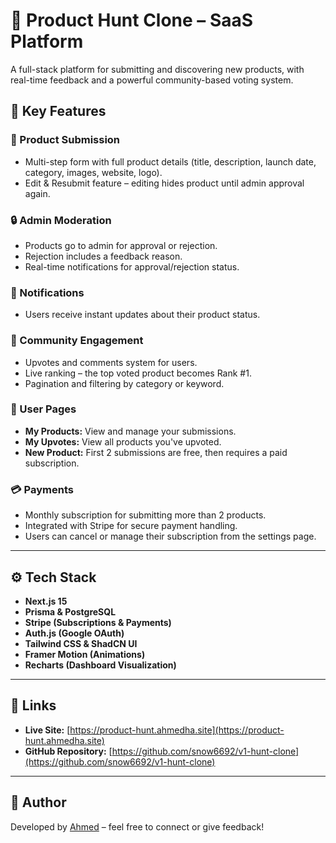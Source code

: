 # 🚀 Product Hunt Clone – SaaS Platform

A full-stack platform for submitting and discovering new products, with real-time feedback and a powerful community-based voting system.

## 🧩 Key Features

### 🔗 Product Submission
- Multi-step form with full product details (title, description, launch date, category, images, website, logo).
- Edit & Resubmit feature – editing hides product until admin approval again.

### 🔒 Admin Moderation
- Products go to admin for approval or rejection.
- Rejection includes a feedback reason.
- Real-time notifications for approval/rejection status.

### 🔔 Notifications
- Users receive instant updates about their product status.

### 💬 Community Engagement
- Upvotes and comments system for users.
- Live ranking – the top voted product becomes Rank #1.
- Pagination and filtering by category or keyword.

### 👤 User Pages
- **My Products:** View and manage your submissions.
- **My Upvotes:** View all products you've upvoted.
- **New Product:** First 2 submissions are free, then requires a paid subscription.

### 💳 Payments
- Monthly subscription for submitting more than 2 products.
- Integrated with Stripe for secure payment handling.
- Users can cancel or manage their subscription from the settings page.

---

## ⚙️ Tech Stack

- **Next.js 15**
- **Prisma & PostgreSQL**
- **Stripe (Subscriptions & Payments)**
- **Auth.js (Google OAuth)**
- **Tailwind CSS & ShadCN UI**
- **Framer Motion (Animations)**
- **Recharts (Dashboard Visualization)**

---

## 🔗 Links

- **Live Site:** [https://product-hunt.ahmedha.site](https://product-hunt.ahmedha.site)  
- **GitHub Repository:** [https://github.com/snow6692/v1-hunt-clone](https://github.com/snow6692/v1-hunt-clone)

---

## 🙌 Author

Developed by [Ahmed](https://www.linkedin.com/posts/ahmed-hamada-a83309239_id-like-to-show-you-my-new-project-a-product-activity-7302180906822254592-EYQq?utm_source=share&utm_medium=member_desktop&rcm=ACoAADtP9sMBLkj7xcgfHMKup7JtZS9cX6MfViY) – feel free to connect or give feedback!
